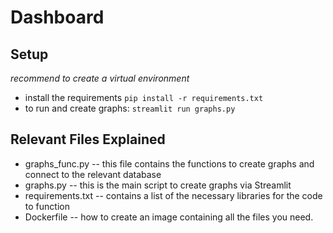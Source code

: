 # Dashboard

## Setup

_recommend to create a virtual environment_

- install the requirements `pip install -r requirements.txt`
- to run and create graphs: `streamlit run graphs.py`

## Relevant Files Explained

- graphs_func.py -- this file contains the functions to create graphs and connect to the relevant database
- graphs.py -- this is the main script to create graphs via Streamlit
- requirements.txt -- contains a list of the necessary libraries for the code to function
- Dockerfile -- how to create an image containing all the files you need. 

